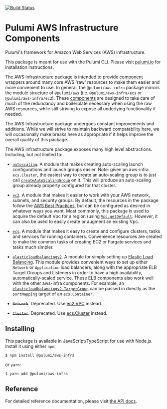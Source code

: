 [![Build Status](https://travis-ci.com/pulumi/pulumi-aws-infra.svg?token=eHg7Zp5zdDDJfTjY8ejq&branch=master)](https://travis-ci.com/pulumi/pulumi-aws-infra)

# Pulumi AWS Infrastructure Components

Pulumi's framework for Amazon Web Services (AWS) infrastructure.

This package is meant for use with the Pulumi CLI.  Please visit [pulumi.io](https://pulumi.io) for
installation instructions.

The AWS Infrastructure package is intended to provide [component](https://pulumi.io/reference/programming-model.html#components) wrappers around many core AWS 'raw' resources to make them easier and more convenient to use.  In general, the `@pulumi/aws-infra` package mirrors the module structure of `@pulumi/aws` (i.e. `@pulumi/aws-infra/ecs` or `@pulumi/aws-infra/ec2`).  These [components](https://pulumi.io/reference/programming-model.html#components) are designed to take care of much of the redundancy and boilerplate necessary when using the raw AWS resources, while still striving to expose all underlying functionality if needed.

The AWS Infrastructure package undergoes constant improvements and additions.  While we will strive to maintain backward compatability here, we will occasionally make breaks here as appropriate if it helps improve the overall quality of this package.

The AWS Infrastructure package exposes many high level abstractions.  Including, but not limited to:

* [`autoscaling`](https://github.com/pulumi/pulumi-aws-infra/blob/master/nodejs/aws-infra/autoscaling). A module that makes creating auto-scaling launch configurations and launch groups easier.   Note: given an aws-infra `ecs.Cluster`, the easiest way to create an auto-scaling group is to just call [`createAutoScalingGroup`](https://github.com/pulumi/pulumi-aws-infra/blob/0b432e320c6929866038507e997d55c8d8f62bc3/nodejs/aws-infra/ecs/cluster.ts#L78) on it.  This will produce an auto-scaling group already property configured for that cluster.

* [`ec2`](https://github.com/pulumi/pulumi-aws-infra/blob/master/nodejs/aws-infra/ec2).  A module that makes it easier to work with your AWS network, subnets, and security groups.  By default, the resources in the package follow the [AWS Best Practices](
  https://aws.amazon.com/answers/networking/aws-single-vpc-design/), but can be configured as desired in whatever ways you want.  Most commonly, this package is used to acquire the default Vpc for a region (using [`Vpc.getDefault`](https://github.com/pulumi/pulumi-aws-infra/blob/0b432e320c6929866038507e997d55c8d8f62bc3/nodejs/aws-infra/ec2/vpc.ts#L118).  However, it can also be used to easily create or augment an existing Vpc.

* [`ecs`](https://github.com/pulumi/pulumi-aws-infra/blob/master/nodejs/aws-infra/ecs).  A module that makes it easy to create and configure clusters, tasks and services for running containers. Convenience resources are created to make the common tasks of creating EC2 or Fargate services and tasks much simpler.  

* [`elasticloadbalancingv2`](https://github.com/pulumi/pulumi-aws-infra/tree/master/nodejs/aws-infra/elasticloadbalancingv2).  A module for simply setting up [Elastic Load Balancing](https://aws.amazon.com/elasticloadbalancing/). This module provides convenient ways to set up either `Network` or `Application` load balancers, along with the appropriate ELB Target Groups and Listeners in order to have a high availability, automatically-scaled service.  These ELB components also work well with the other aws-infra components.  For example, an [`elasticloadbalancingv2.TargetGroup`](https://github.com/pulumi/pulumi-aws-infra/blob/0b432e320c6929866038507e997d55c8d8f62bc3/nodejs/aws-infra/elasticloadbalancingv2/targetGroup.ts#L23) can be passed in directly as the `portMapping` target of an [`ecs.Container`](https://github.com/pulumi/pulumi-aws-infra/blob/0b432e320c6929866038507e997d55c8d8f62bc3/nodejs/aws-infra/ecs/container.ts#L185).  

* ~~`Network`~~. Deprecated.  Use [ec2.VPC](https://github.com/pulumi/pulumi-aws-infra/blob/0b432e320c6929866038507e997d55c8d8f62bc3/nodejs/aws-infra/ec2/vpc.ts#L25) instead.

* ~~`Cluster`~~. Deprecated.  Use [ecs.Cluster](https://github.com/pulumi/pulumi-aws-infra/blob/0b432e320c6929866038507e997d55c8d8f62bc3/nodejs/aws-infra/ecs/cluster.ts#L26) instead.


## Installing

This package is available in JavaScript/TypeScript for use with Node.js.  Install it using either `npm`:

    $ npm install @pulumi/aws-infra

or `yarn`:

    $ yarn add @pulumi/aws-infra

## Reference

For detailed reference documentation, please visit [the API docs](
https://pulumi.io/reference/pkg/nodejs/@pulumi/aws-infra/index.html).
